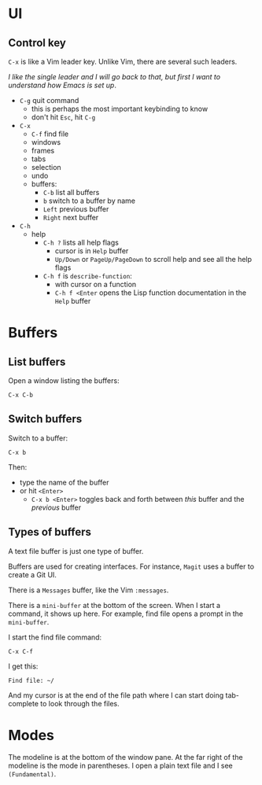 # UI

## Control key

`C-x` is like a Vim leader key. Unlike Vim, there are several
such leaders.

*I like the single leader and I will go back to that, but first I
want to understand how Emacs is set up*.

- `C-g` quit command
    - this is perhaps the most important keybinding to know
    - don't hit `Esc`, hit `C-g`
- `C-x`
    - `C-f` find file
    - windows
    - frames
    - tabs
    - selection
    - undo
    - buffers:
        - `C-b` list all buffers
        - `b` switch to a buffer by name
        - `Left` previous buffer
        - `Right` next buffer
- `C-h`
    - help
        - `C-h ?` lists all help flags
            - cursor is in `Help` buffer
            - `Up/Down` or `PageUp/PageDown` to scroll help and
              see all the help flags
        - `C-h f` is `describe-function`:
            - with cursor on a function
            - `C-h f <Enter` opens the Lisp function
              documentation in the `Help` buffer

# Buffers

## List buffers

Open a window listing the buffers:

```emacs
C-x C-b
```

## Switch buffers

Switch to a buffer:

```emacs
C-x b
```

Then:

- type the name of the buffer
- or hit `<Enter>`
    - `C-x b <Enter>` toggles back and forth between *this* buffer
      and the *previous* buffer

## Types of buffers

A text file buffer is just one type of buffer. 

Buffers are used for creating interfaces. For instance, `Magit`
uses a buffer to create a Git UI.

There is a `Messages` buffer, like the Vim `:messages`.

There is a `mini-buffer` at the bottom of the screen. When I
start a command, it shows up here. For example, find file opens a
prompt in the `mini-buffer`.

I start the find file command:

```emacs
C-x C-f
```

I get this:

```
Find file: ~/
```

And my cursor is at the end of the file path where I can start
doing tab-complete to look through the files.

# Modes

The modeline is at the bottom of the window pane. At the far
right of the modeline is the mode in parentheses. I open a plain
text file and I see `(Fundamental)`.



